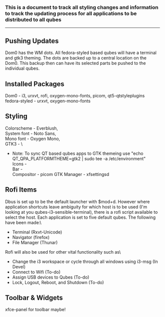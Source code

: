 ### This is a document to track all styling changes and information to track the updating process for all applications to be distributed to all qubes
---
## Pushing Updates
Dom0 has the WM dots. All fedora-styled based qubes will have a terminal and gtk3 theming. The dots are backed up to a central location on the Dom0. This backup then can have its selected parts be pushed to the individual qubes.

## Installed Packages
Dom0 - i3, urxvt, rofi, oxygen-mono-fonts, picom, qt5-qtstyleplugins\
fedora-styled - urxvt, oxygen-mono-fonts

## Styling
Colorscheme - Everblush,\
System font - Noto Sans,\
Mono font - Oxygen Mono,\
GTK3 - \ 
- Note: To sync QT based qubes apps to GTK themeing use "echo QT_QPA_PLATFORMTHEME=gtk2 | sudo tee -a /etc/environment"  
Icons - \
Bar - \
Compositor - picom 
GTK Manager - xfsettingsd
 
## Rofi Items
Dbus is set up to be the default launcher with $mod+d. However where application shortcuts leave ambiguity for which host is to be used (I'm looking at you qubes-i3-sensible-terminal), there is a rofi script available to select the host. Each application is set to five default qubes. The following have been made:\
- Terminal (Rxvt-Unicode)
- Navigator (firefox)
- File Manager (Thunar) 

Rofi will also be used for other vital functionality such as\
- Change the i3 workspace or cycle through all windows using i3-msg (In Devel)
- Connect to Wifi (To-do)
- Assign USB devices to Qubes (To-do)
- Lock, Logout, Reboot, and Shutdown (To-do)

## Toolbar & Widgets
xfce-panel for toolbar maybe!
